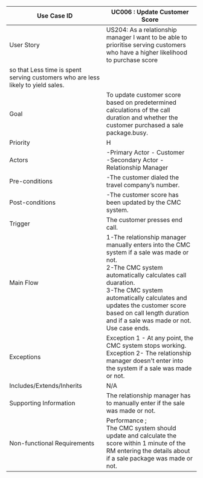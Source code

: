 | Use Case ID                 	| UC006 : Update Customer Score                                                                                                                                                                                                                                                                                                                                                                                                                   	|
|-----------------------------	|-------------------------------------------------------------------------------------------------------------------------------------------------------------------------------------------------------------------------------------------------------------------------------------------------------------------------------------------------------------------------------------------------------------------------------------------------------------------------	|
| User Story                  	| US204: As a relationship manager I want to be able to prioritise serving customers who have a higher likelihood to purchase score 
so that Less time is spent serving customers who are less likely to yield sales.	|
| Goal                        	| To update customer score based on predetermined calculations of the call duration and whether the customer purchased a sale package.busy.                                                                                                                                                                                                                                                                                                                                         	|
| Priority                    	| H                                                                                                                                                                                                                                                                                                                                                                                                                                                                       	|
| Actors                      	| -Primary Actor - Customer <br>-Secondary Actor - Relationship Manager |
| Pre-conditions              	| -The customer dialed the travel company’s number.                                                                                                                                                                                                                                                                                                                                                                                 	|
| Post-conditions             	| -The customer score has been updated by the CMC system.                                                                                                                                                                                                                               	|
| Trigger                     	| The customer presses end call.                                                                                                                                                                                                                                                                                                                	|
| Main Flow                   	| 1-The relationship manager manually enters into the CMC system if a sale was made or not. <br> 2-The CMC system automatically calculates call duaration.  <br>3-The CMC system automatically calculates and updates the customer score based on call length duration and if a sale was made or not. <br>Use case ends.               	|
| Exceptions                  	| Exception 1 - At any point, the CMC system stops working.<br>Exception 2- The relationship manager doesn't enter into the system if a sale was made or not.                                                                                                                                                                                                                                                                                                                                                    	|
| Includes/Extends/Inherits   	| N/A                                                                                                                                                                                                                                                                                                                                                                                                                                                                     	|
| Supporting Information      	| The relationship manager has to manually enter if the sale was made or not.                                                                                                                                                                                                                      	|
| Non-functional Requirements 	| Performance ; <br>The CMC system should update and calculate the score within 1 minute of the RM entering the details about if a sale package was made or not.                                                                                                                                                                                                                                                                                               
